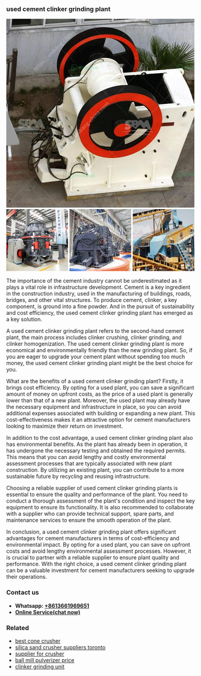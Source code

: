 <h3>used cement clinker grinding plant</h3><img src='1708497136.jpg' alt=''><p>The importance of the cement industry cannot be underestimated as it plays a vital role in infrastructure development. Cement is a key ingredient in the construction industry, used in the manufacturing of buildings, roads, bridges, and other vital structures. To produce cement, clinker, a key component, is ground into a fine powder. And in the pursuit of sustainability and cost efficiency, the used cement clinker grinding plant has emerged as a key solution.</p><p>A used cement clinker grinding plant refers to the second-hand cement plant, the main process includes clinker crushing, clinker grinding, and clinker homogenization. The used cement clinker grinding plant is more economical and environmentally friendly than the new grinding plant. So, if you are eager to upgrade your cement plant without spending too much money, the used cement clinker grinding plant might be the best choice for you.</p><p>What are the benefits of a used cement clinker grinding plant? Firstly, it brings cost efficiency. By opting for a used plant, you can save a significant amount of money on upfront costs, as the price of a used plant is generally lower than that of a new plant. Moreover, the used plant may already have the necessary equipment and infrastructure in place, so you can avoid additional expenses associated with building or expanding a new plant. This cost-effectiveness makes it an attractive option for cement manufacturers looking to maximize their return on investment.</p><p>In addition to the cost advantage, a used cement clinker grinding plant also has environmental benefits. As the plant has already been in operation, it has undergone the necessary testing and obtained the required permits. This means that you can avoid lengthy and costly environmental assessment processes that are typically associated with new plant construction. By utilizing an existing plant, you can contribute to a more sustainable future by recycling and reusing infrastructure.</p><p>Choosing a reliable supplier of used cement clinker grinding plants is essential to ensure the quality and performance of the plant. You need to conduct a thorough assessment of the plant's condition and inspect the key equipment to ensure its functionality. It is also recommended to collaborate with a supplier who can provide technical support, spare parts, and maintenance services to ensure the smooth operation of the plant.</p><p>In conclusion, a used cement clinker grinding plant offers significant advantages for cement manufacturers in terms of cost-efficiency and environmental impact. By opting for a used plant, you can save on upfront costs and avoid lengthy environmental assessment processes. However, it is crucial to partner with a reliable supplier to ensure plant quality and performance. With the right choice, a used cement clinker grinding plant can be a valuable investment for cement manufacturers seeking to upgrade their operations.</p><h3>Contact us</h3><ul><li><strong>Whatsapp:&nbsp;<a href="https://wa.me/8613661969651">+8613661969651</a></strong></li><li><a href="https://swt.shibang-china.com/?git&amp;zhl&amp;used cement clinker grinding plant"><strong>Online Service(chat now)</strong></a></li></ul><h3>Related</h3><ul><li><a href='best cone crusher.md'>best cone crusher</a></li><li><a href='silica sand crusher suppliers toronto.md'>silica sand crusher suppliers toronto</a></li><li><a href='supplier for crusher.md'>supplier for crusher</a></li><li><a href='ball mill pulverizer price.md'>ball mill pulverizer price</a></li><li><a href='clinker grinding unit.md'>clinker grinding unit</a></li></ul>